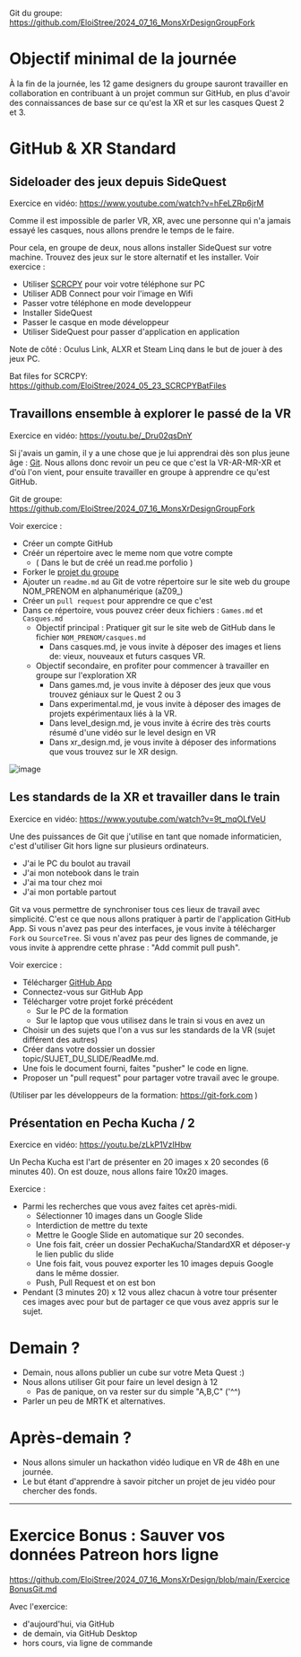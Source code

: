 Git du groupe: https://github.com/EloiStree/2024_07_16_MonsXrDesignGroupFork

# Objectif minimal de la journée

À la fin de la journée, les 12 game designers du groupe sauront travailler en collaboration en contribuant à un projet commun sur GitHub, en plus d'avoir des connaissances de base sur ce qu'est la XR et sur les casques Quest 2 et 3.

# GitHub & XR Standard

## Sideloader des jeux depuis SideQuest

Exercice en vidéo: https://www.youtube.com/watch?v=hFeLZRp6jrM

Comme il est impossible de parler VR, XR, avec une personne qui n'a jamais essayé les casques, nous allons prendre le temps de le faire.

Pour cela, en groupe de deux, nous allons installer SideQuest sur votre machine.
Trouvez des jeux sur le store alternatif et les installer.
Voir exercice :

- Utiliser [SCRCPY](https://github.com/Genymobile/scrcpy) pour voir votre téléphone sur PC
- Utiliser ADB Connect pour voir l'image en Wifi
- Passer votre téléphone en mode developpeur
- Installer SideQuest
- Passer le casque en mode développeur
- Utiliser SideQuest pour passer d'application en application

Note de côté : Oculus Link, ALXR et Steam Linq dans le but de jouer à des jeux PC.

Bat files for SCRCPY: https://github.com/EloiStree/2024_05_23_SCRCPYBatFiles

## Travaillons ensemble à explorer le passé de la VR

Exercice en vidéo: https://youtu.be/_Dru02qsDnY

Si j'avais un gamin, il y a une chose que je lui apprendrai dès son plus jeune âge : [Git](https://github.com/EloiStree/HelloUnityPackage/wiki).
Nous allons donc revoir un peu ce que c'est la VR-AR-MR-XR et d'où l'on vient, pour ensuite travailler en groupe à apprendre ce qu'est GitHub.
   
Git de groupe: https://github.com/EloiStree/2024_07_16_MonsXrDesignGroupFork   
  
Voir exercice :
- Créer un compte GitHub
- Créér un répertoire avec le meme nom que votre compte
  - ( Dans le but de créé un read.me porfolio )  
- Forker le [projet du groupe](https://github.com/EloiStree/2024_07_16_MonsXrDesignGroupFork)
- Ajouter un `readme.md` au Git de votre répertoire sur le site web du groupe NOM_PRENOM en alphanumérique (aZ09_)
- Créer un `pull request` pour apprendre ce que c'est
- Dans ce répertoire, vous pouvez créer deux fichiers : `Games.md` et `Casques.md`
  - Objectif principal : Pratiquer git sur le site web de GitHub dans le fichier `NOM_PRENOM/casques.md`
    - Dans casques.md, je vous invite à déposer des images et liens de: vieux, nouveaux et futurs casques VR.
  - Objectif secondaire, en profiter pour commencer à travailler en groupe sur l'exploration XR
    - Dans games.md, je vous invite à déposer des jeux que vous trouvez géniaux sur le Quest 2 ou 3
    - Dans experimental.md, je vous invite à déposer des images de projets expérimentaux liés à la VR.
    - Dans level_design.md, je vous invite à écrire des très courts résumé d'une vidéo sur le level design en VR
    - Dans xr_design.md, je vous invite à déposer des informations que vous trouvez sur le XR design.

![image](https://github.com/EloiStree/2024_07_16_MonsXrDesign/assets/20149493/af64af99-7d65-47af-aa91-2b811e0e338d)


## Les standards de la XR et travailler dans le train

Exercice en vidéo: https://www.youtube.com/watch?v=9t_mqOLfVeU

Une des puissances de Git que j'utilise en tant que nomade informaticien, c'est d'utiliser Git hors ligne sur plusieurs ordinateurs.
- J'ai le PC du boulot au travail
- J'ai mon notebook dans le train
- J'ai ma tour chez moi
- J'ai mon portable partout

Git va vous permettre de synchroniser tous ces lieux de travail avec simplicité.
C'est ce que nous allons pratiquer à partir de l'application GitHub App.
Si vous n'avez pas peur des interfaces, je vous invite à télécharger `Fork` ou `SourceTree`.
Si vous n'avez pas peur des lignes de commande, je vous invite à apprendre cette phrase : "Add commit pull push".

Voir exercice :
- Télécharger [GitHub App](https://github.com/apps/desktop)
- Connectez-vous sur GitHub App
- Télécharger votre projet forké précédent
  - Sur le PC de la formation
  - Sur le laptop que vous utilisez dans le train si vous en avez un
- Choisir un des sujets que l'on a vus sur les standards de la VR (sujet différent des autres)
- Créer dans votre dossier un dossier topic/SUJET_DU_SLIDE/ReadMe.md.
- Une fois le document fourni, faites "pusher" le code en ligne.
- Proposer un "pull request" pour partager votre travail avec le groupe.

(Utiliser par les développeurs de la formation: https://git-fork.com )

## Présentation en Pecha Kucha / 2

Exercice en vidéo: https://youtu.be/zLkP1VzIHbw

Un Pecha Kucha est l'art de présenter en 20 images x 20 secondes (6 minutes 40).
On est douze, nous allons faire 10x20 images.

Exercice :
- Parmi les recherches que vous avez faites cet après-midi.
  - Sélectionner 10 images dans un Google Slide
  - Interdiction de mettre du texte
  - Mettre le Google Slide en automatique sur 20 secondes.
  - Une fois fait, créer un dossier PechaKucha/StandardXR et déposer-y le lien public du slide
  - Une fois fait, vous pouvez exporter les 10 images depuis Google dans le même dossier.
  - Push, Pull Request et on est bon
- Pendant (3 minutes 20) x 12 vous allez chacun à votre tour présenter ces images avec pour but de partager ce que vous avez appris sur le sujet.

# Demain ?

- Demain, nous allons publier un cube sur votre Meta Quest :)
- Nous allons utiliser Git pour faire un level design à 12
  - Pas de panique, on va rester sur du simple "A,B,C" ('^^)
- Parler un peu de MRTK et alternatives.

# Après-demain ?

- Nous allons simuler un hackathon vidéo ludique en VR de 48h en une journée.
- Le but étant d'apprendre à savoir pitcher un projet de jeu vidéo pour chercher des fonds.


-------------------
# Exercice Bonus : Sauver vos données Patreon hors ligne
https://github.com/EloiStree/2024_07_16_MonsXrDesign/blob/main/ExerciceBonusGit.md

Avec l'exercice:
- d'aujourd'hui, via GitHub
- de demain, via GitHub Desktop
- hors cours, via ligne de commande

